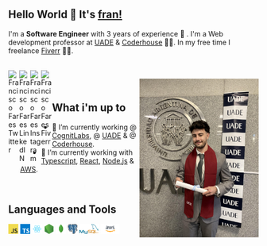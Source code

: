 ## Hello World 👋 It's [fran!](https://www.linkedin.com/in/francisco-fares/)
I'm a <strong>Software Engineer</strong>  with 3 years of experience 🧠 . I'm a Web development professor at [UADE](https://www.uade.edu.ar/) & [Coderhouse](https://www.coderhouse.com/?pipe_source=google&pipe_medium=cpc&pipe_campaign=0&gad_source=1&gclid=CjwKCAiAmsurBhBvEiwA6e-WPGasEPl64eF0MyMhbDw7PR3rt8Ucwszka8XE4YyA18EgsPQPQcy5-BoC-c8QAvD_BwE) 👨‍🏫. In my free time I freelance [Fiverr](https://www.fiverr.com/franciscofares) 👨‍💻.

<br/>

<a href="https://twitter.com/FranciscoFares3">
<img align="left" alt="Francisco Fares Twitter" width="22px" src="https://icongr.am/fontawesome/twitter.svg?size=128&color=70c8ff" />
</a>
<a href="https://www.linkedin.com/in/francisco-fares/">
<img align="left" alt="Francisco Fares LinkedIN" width="22px" src="https://icongr.am/fontawesome/linkedin.svg?size=128&color=70c8ff" />
</a>
<a href="https://www.instagram.com/franfares/">
<img align="left" alt="Francisco Fares Instagram" width="22px" src="https://icongr.am/fontawesome/instagram.svg?size=128&color=70c8ff" />
</a>
<a href="https://www.fiverr.com/users/franciscofares/seller_dashboard">
<img align="left" alt="Francisco Fares Fiverr" width="22px" src="https://icongr.am/fontawesome/briefcase.svg?size=128&color=70c8ff" />
</a>

<br />

<img align="right" alt="GIF" src="./assets/banner.jpg" width="240px" />

<br />

## What i'm up to

- 🔭 I’m currently working @ [CognitLabs](https://cognitlabs.com/), @ [UADE](https://www.uade.edu.ar/) & @ [Coderhouse](https://www.coderhouse.com/?pipe_source=google&pipe_medium=cpc&pipe_campaign=0&gad_source=1&gclid=CjwKCAiAmsurBhBvEiwA6e-WPGasEPl64eF0MyMhbDw7PR3rt8Ucwszka8XE4YyA18EgsPQPQcy5-BoC-c8QAvD_BwE).
- 🌱 I’m currently working with [Typescript](https://www.typescriptlang.org/), [React](https://reactjs.org), [Node.js](https://nodejs.org/) & [AWS](https://aws.amazon.com/).

<br />

## Languages and Tools
<code><img height="20" src="https://raw.githubusercontent.com/github/explore/80688e429a7d4ef2fca1e82350fe8e3517d3494d/topics/javascript/javascript.png"></code>
<code><img height="20" src="https://raw.githubusercontent.com/github/explore/80688e429a7d4ef2fca1e82350fe8e3517d3494d/topics/typescript/typescript.png"></code>
<code><img height="20" src="https://raw.githubusercontent.com/github/explore/80688e429a7d4ef2fca1e82350fe8e3517d3494d/topics/react/react.png"></code>
<code><img height="20" src="./assets/node.png"></code>
<code><img height="20" src="./assets/mongo.png"></code>
<code><img height="20" src="./assets/postgre.png"></code>
<code><img height="20" src="./assets/MySQL-logo.png"></code>
<code><img height="20" src="./assets/aws.png"></code>
